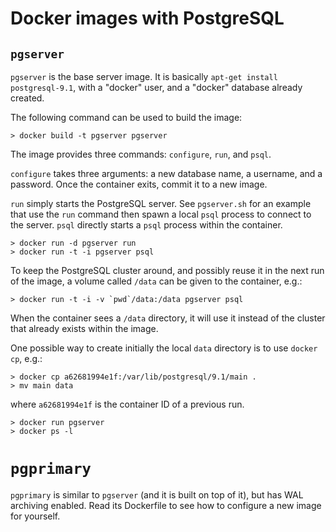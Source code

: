 # Docker images with PostgreSQL

## `pgserver`

`pgserver` is the base server image. It is basically `apt-get install
postgresql-9.1`, with a "docker" user, and a "docker" database already created.

The following command can be used to build the image:

    > docker build -t pgserver pgserver

The image provides three commands: `configure`, `run`, and `psql`.

`configure` takes three arguments: a new database name, a username, and a
password. Once the container exits, commit it to a new image.

`run` simply starts the PostgreSQL server. See `pgserver.sh` for an example
that use the `run` command then spawn a local `psql` process to connect to the
server. `psql` directly starts a `psql` process within the container.

    > docker run -d pgserver run
    > docker run -t -i pgserver psql

To keep the PostgreSQL cluster around, and possibly reuse it in the next run of
the image, a volume called `/data` can be given to the container, e.g.:

    > docker run -t -i -v `pwd`/data:/data pgserver psql

When the container sees a `/data` directory, it will use it instead of the
cluster that already exists within the image.

One possible way to create initially the local `data` directory is to use
`docker cp`, e.g.:

    > docker cp a62681994e1f:/var/lib/postgresql/9.1/main .
    > mv main data

where `a62681994e1f` is the container ID of a previous run.

    > docker run pgserver
    > docker ps -l

# `pgprimary`

`pgprimary` is similar to `pgserver` (and it is built on top of it), but has
WAL archiving enabled. Read its Dockerfile to see how to configure a new
image for yourself.
